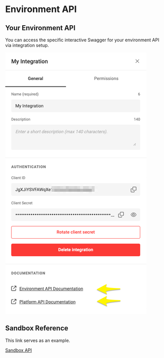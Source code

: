 # Environment API

## Your Environment API

You can access the specific interactive Swagger for your environment API via integration setup.

![ui](integration01.png)

## Sandbox Reference

This link serves as an example.

[Sandbox API](https://sandbox1.chili-publish-sandbox.online/grafx/swagger/index.html)

